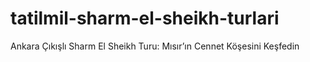 # tatilmil-sharm-el-sheikh-turlari
Ankara Çıkışlı Sharm El Sheikh Turu: Mısır’ın Cennet Köşesini Keşfedin

